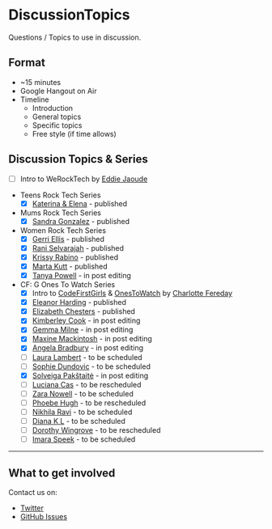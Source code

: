 # DiscussionTopics

Questions / Topics to use in discussion.

## Format

* ~15 minutes
* Google Hangout on Air
* Timeline
    * Introduction
    * General topics
    * Specific topics
    * Free style (if time allows)

## Discussion Topics & Series

* [ ] Intro to WeRockTech by [Eddie Jaoude](http://twitter.com/eddiejaoude)

* Teens Rock Tech Series
    * [x] [Katerina & Elena](CustomTopics/TeensRockTech/KaterinaElena.md) - published

* Mums Rock Tech Series
    * [x] [Sandra Gonzalez](CustomTopics/MumsRockTech/SandraGonzalez.md) - published

* Women Rock Tech Series
    * [x] [Gerri Ellis](CustomTopics/WomenRockTech/GerriEllis.md) - published
    * [x] [Rani Selvarajah](CustomTopics/WomenRockTech/RaniSelvarajah.md) - published
    * [x] [Krissy Rabino](CustomTopics/WomenRockTech/KrissyRabino.md) - published
    * [x] [Marta Kutt](CustomTopics/WomenRockTech/MartaKutt.md) - published
    * [x] [Tanya Powell](CustomTopics/WomenRockTech/TanyaPowell.md) - in post editing

* CF: G Ones To Watch Series
    * [x] Intro to [CodeFirstGirls](http://www.codefirstgirls.org.uk) & [OnesToWatch](http://www.codefirstgirls.org.uk/ones-to-watch-2016.html) by [Charlotte Fereday](https://twitter.com/CharlotteBRF)
    * [x] [Eleanor Harding](CustomTopics/CFGOnesToWatch2016/EleanorHarding.md) - published
    * [x] [Elizabeth Chesters](CustomTopics/CFGOnesToWatch2016/ElizabethChesters.md) - published
    * [x] [Kimberley Cook](CustomTopics/CFGOnesToWatch2016/KimberleyCook.md) - in post editing
    * [x] [Gemma Milne](CustomTopics/CFGOnesToWatch2016/GemmaMilne.md) - in post editing
    * [x] [Maxine Mackintosh](CustomTopics/CFGOnesToWatch2016/MaxineMackintosh.md) - in post editing
    * [x] [Angela Bradbury](CustomTopics/CFGOnesToWatch2016/AngelaBradbury.md) - in post editing
    * [ ] [Laura Lambert](CustomTopics/CFGOnesToWatch2016/LauraLambert.md) - to be scheduled
    * [ ] [Sophie Dundovic](CustomTopics/CFGOnesToWatch2016/SophieDundovic.md) - to be scheduled
    * [x] [Solveiga Pakštaitė](CustomTopics/CFGOnesToWatch2016/SolveigaPakštaitė.md) - in post editing
    * [ ] [Luciana Cas](CustomTopics/CFGOnesToWatch2016/LucianaCas.md) - to be rescheduled
    * [ ] [Zara Nowell](CustomTopics/CFGOnesToWatch2016/ZaraNowell.md) - to be scheduled
    * [ ] [Phoebe Hugh](CustomTopics/CFGOnesToWatch2016/PhoebeHugh.md) - to be rescheduled
    * [ ] [Nikhila Ravi](CustomTopics/CFGOnesToWatch2016/NikhilaRavi.md) - to be scheduled
    * [ ] [Diana K L](CustomTopics/CFGOnesToWatch2016/DianaKL.md) - to be scheduled
    * [ ] [Dorothy Wingrove](CustomTopics/CFGOnesToWatch2016/DorothyWingrove.md) - to be rescheduled
    * [ ] [Imara Speek](CustomTopics/CFGOnesToWatch2016/ImaraSpeek.md) - to be scheduled

---

## What to get involved

Contact us on:

* [Twitter](http://twitter.com/WeRockTech)
* [GitHub Issues](https://github.com/WeRockTech/DiscussionTopics/issues)
